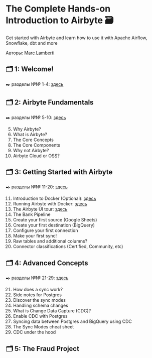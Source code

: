 # The Complete Hands-on Introduction to Airbyte 🗃️
Get started with Airbyte and learn how to use it with Apache Airflow, Snowflake, dbt and more

Авторы: [Marc Lamberti](https://www.udemy.com/course/the-complete-hands-on-introduction-to-airbyte/?couponCode=ST19MT60324#instructor-1)

## 🗂️ 1: Welcome!
✒️ разделы №№ 1-4: [здесь](https://github.com/Malakhova-Natalya/IT_courses/blob/main/The%20Complete%20Hands-on%20Introduction%20to%20Airbyte/01_Welcome/README.md)



## 🗂️ 2: Airbyte Fundamentals
✒️ разделы №№ 5-10: [здесь](https://github.com/Malakhova-Natalya/IT_courses/blob/main/The%20Complete%20Hands-on%20Introduction%20to%20Airbyte/02_Airbyte%20Fundamentals/README.md)

5. Why Airbyte?
6. What is Airbyte?
7. The Core Concepts
8. The Core Components
9. Why not Airbyte?
10. Airbyte Cloud or OSS?
     
## 🗂️ 3: Getting Started with Airbyte
✒️ разделы №№ 11-20: [здесь](https://github.com/Malakhova-Natalya/IT_courses/blob/main/The%20Complete%20Hands-on%20Introduction%20to%20Airbyte/03_Getting%20Started%20with%20Airbyte/README.md)

11. Introduction to Docker (Optional): [здесь](https://github.com/Malakhova-Natalya/IT_courses/blob/main/The%20Complete%20Hands-on%20Introduction%20to%20Airbyte/03_Getting%20Started%20with%20Airbyte/11.%20Introduction%20to%20Docker%20(Optional)/README.md)
12. Running Airbyte with Docker: [здесь](https://github.com/Malakhova-Natalya/IT_courses/blob/main/The%20Complete%20Hands-on%20Introduction%20to%20Airbyte/03_Getting%20Started%20with%20Airbyte/12.%20Running%20Airbyte%20with%20Docker/README.md)
13. The Airbyte UI tour: [здесь](https://github.com/Malakhova-Natalya/IT_courses/blob/main/The%20Complete%20Hands-on%20Introduction%20to%20Airbyte/03_Getting%20Started%20with%20Airbyte/13.%20The%20Airbyte%20UI%20tour/README.md)
14. The Bank Pipeline
15. Create your first source (Google Sheets)
16. Create your first destination (BigQuery)
17. Configure your first connection
18. Make your first sync!
19. Raw tables and additional columns?
20. Connector classifications (Certified, Community, etc)

## 🗂️ 4: Advanced Concepts
✒️ разделы №№ 21-29: [здесь](https://github.com/Malakhova-Natalya/IT_courses/blob/main/The%20Complete%20Hands-on%20Introduction%20to%20Airbyte/04_Advanced%20Concepts/README.md)

21. How does a sync work?
22. Side notes for Postgres
23. Discover the sync modes
24. Handling schema changes
25. What is Change Data Capture (CDC)?
26. Enable CDC with Postgres
27. Syncing data between Postgres and BigQuery using CDC
28. The Sync Modes cheat sheet
29. CDC under the hood
      
## 🗂️ 5: The Fraud Project


